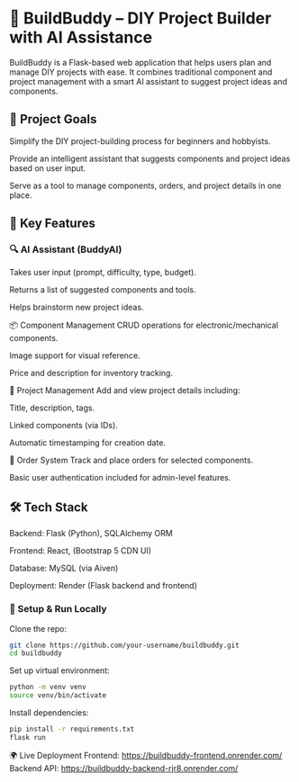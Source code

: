 # 🔧 BuildBuddy – DIY Project Builder with AI Assistance
BuildBuddy is a Flask-based web application that helps users plan and manage DIY projects with ease. It combines traditional component and project management with a smart AI assistant to suggest project ideas and components.

## 🚀 Project Goals
Simplify the DIY project-building process for beginners and hobbyists.

Provide an intelligent assistant that suggests components and project ideas based on user input.

Serve as a tool to manage components, orders, and project details in one place.

## 🧰 Key Features
### 🔍 AI Assistant (BuddyAI)
Takes user input (prompt, difficulty, type, budget).

Returns a list of suggested components and tools.

Helps brainstorm new project ideas.

📦 Component Management
CRUD operations for electronic/mechanical components.

Image support for visual reference.

Price and description for inventory tracking.

📁 Project Management
Add and view project details including:

Title, description, tags.

Linked components (via IDs).

Automatic timestamping for creation date.

📜 Order System
Track and place orders for selected components.

Basic user authentication included for admin-level features.

## 🛠️ Tech Stack
Backend: Flask (Python), SQLAlchemy ORM

Frontend: React, (Bootstrap 5 CDN UI)

Database: MySQL (via Aiven)

Deployment: Render (Flask backend and frontend)


### 🧪 Setup & Run Locally
Clone the repo:
```bash
git clone https://github.com/your-username/buildbuddy.git
cd buildbuddy
```
Set up virtual environment:
```bash
python -m venv venv
source venv/bin/activate
```
Install dependencies:
```bash
pip install -r requirements.txt
flask run
```
🌍 Live Deployment
Frontend: https://buildbuddy-frontend.onrender.com/
Backend API: https://buildbuddy-backend-rjr8.onrender.com/

